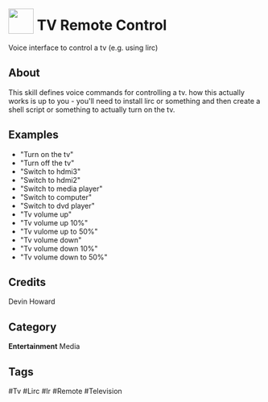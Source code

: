 # <img src="https://raw.githack.com/FortAwesome/Font-Awesome/master/svgs/solid/tv.svg" card_color="#FD9E66" width="50" height="50" style="vertical-align:bottom"/> TV Remote Control
Voice interface to control a tv (e.g. using lirc)

## About
This skill defines voice commands for controlling a tv. how this actually works is up to you - you'll need to install lirc or something and then create a shell script or something to actually turn on the tv.

## Examples
* "Turn on the tv"
* "Turn off the tv"
* "Switch to hdmi3"
* "Switch to hdmi2"
* "Switch to media player"
* "Switch to computer"
* "Switch to dvd player"
* "Tv volume up"
* "Tv volume up 10%"
* "Tv vulome up to 50%"
* "Tv volume down"
* "Tv volume down 10%"
* "Tv volume down to 50%"

## Credits
Devin Howard

## Category
**Entertainment**
Media

## Tags
#Tv
#Lirc
#Ir
#Remote
#Television

